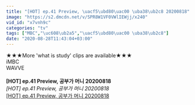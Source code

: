 ```yaml
---
title: "[HOT] ep.41 Preview, \uacf5\ubd80\uac00 \uba38\ub2c8 20200818"
image: "https://s2.dmcdn.net/v/SPR8W1VF0VWlIEWjj/x240"
vid_id: "x7vnh9c"
categories: "tv"
tags: ["MBC","\uc608\ub2a5","\uacf5\ubd80\uac00 \uba38\ub2c8"]
date: "2020-08-28T11:43:04+03:00"
---
```

★★★More 'what is study' clips are available★★★  <br>iMBC  <br>WAVVE  <br><br><b>[HOT] ep.41 Preview, 공부가 머니 20200818</b><br> <i>[HOT] ep.41 Preview, 공부가 머니 20200818</i><br> <u>[HOT] ep.41 Preview, 공부가 머니 20200818</u>
